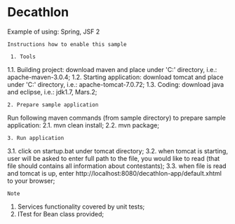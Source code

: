 # Decathlon
Example of using: Spring, JSF 2

~~~~~~~~~~~~~~~~~~~~~~~~~~~~~~~~~~~~~~~~~~
Instructions how to enable this sample
~~~~~~~~~~~~~~~~~~~~~~~~~~~~~~~~~~~~~~~~~~

~~~~~~~~~~~
 1. Tools 
~~~~~~~~~~~

1.1. Building project: download maven and place under 'C:\' directory, i.e.: apache-maven-3.0.4;
1.2. Starting application: download tomcat and place under 'C:\' directory, i.e.: apache-tomcat-7.0.72;
1.3. Coding: download java and eclipse, i.e.: jdk1.7, Mars.2;


~~~~~~~~~~~~~~~~~~~~~~~~~~~~~~~
2. Prepare sample application 
~~~~~~~~~~~~~~~~~~~~~~~~~~~~~~~

Run following maven commands (from sample directory) to prepare sample application:
2.1. mvn clean install;
2.2. mvn package;


~~~~~~~~~~~~~~~~~~~~
3. Run application 
~~~~~~~~~~~~~~~~~~~~

3.1. click on startup.bat under tomcat directory;
3.2. when tomcat is starting, user will be asked to enter full path to the file, you would like to read (that file should contains all information about contestants);
3.3. when file is read and tomcat is up, enter http://localhost:8080/decathlon-app/default.xhtml to your browser;


~~~~~~
Note 
~~~~~~
1. Services functionality covered by unit tests;
2. ITest for Bean class provided;

